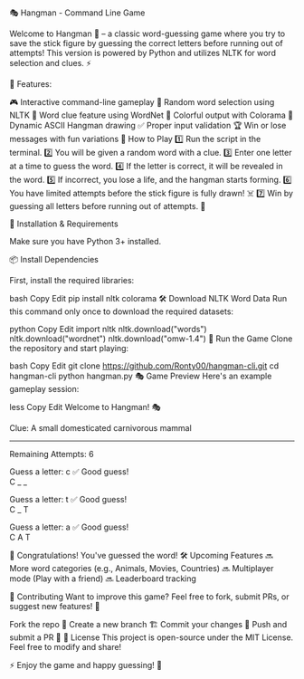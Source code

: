 🎭 Hangman - Command Line Game

Welcome to Hangman 🎉 – a classic word-guessing game where you try to save the stick figure by guessing the correct letters before running out of attempts! This version is powered by Python and utilizes NLTK for word selection and clues. ⚡

🚀 Features:

🎮 Interactive command-line gameplay
📝 Random word selection using NLTK
🔎 Word clue feature using WordNet
🎨 Colorful output with Colorama
📜 Dynamic ASCII Hangman drawing
✅ Proper input validation
🏆 Win or lose messages with fun variations
📜 How to Play
1️⃣ Run the script in the terminal.
2️⃣ You will be given a random word with a clue.
3️⃣ Enter one letter at a time to guess the word.
4️⃣ If the letter is correct, it will be revealed in the word.
5️⃣ If incorrect, you lose a life, and the hangman starts forming.
6️⃣ You have limited attempts before the stick figure is fully drawn! ☠️
7️⃣ Win by guessing all letters before running out of attempts. 🎉


🔧 Installation & Requirements

Make sure you have Python 3+ installed.

📦 Install Dependencies

First, install the required libraries:

bash
Copy
Edit
pip install nltk colorama
🛠️ Download NLTK Word Data
Run this command only once to download the required datasets:

python
Copy
Edit
import nltk
nltk.download("words")
nltk.download("wordnet")
nltk.download("omw-1.4")
🚀 Run the Game
Clone the repository and start playing:

bash
Copy
Edit
git clone https://github.com/Ronty00/hangman-cli.git
cd hangman-cli
python hangman.py
🎭 Game Preview
Here's an example gameplay session:

less
Copy
Edit
Welcome to Hangman! 🎭

Clue: A small domesticated carnivorous mammal

_ _ _

Remaining Attempts: 6

Guess a letter: c
✅ Good guess!  
C _ _

Guess a letter: t
✅ Good guess!  
C _ T

Guess a letter: a
✅ Good guess!  
C A T

🎉 Congratulations! You've guessed the word!
🛠️ Upcoming Features
🔜 More word categories (e.g., Animals, Movies, Countries)
🔜 Multiplayer mode (Play with a friend)
🔜 Leaderboard tracking

🤝 Contributing
Want to improve this game? Feel free to fork, submit PRs, or suggest new features! 🚀

Fork the repo 🍴
Create a new branch 🏗️
Commit your changes 📌
Push and submit a PR 🚀
📜 License
This project is open-source under the MIT License. Feel free to modify and share!

⚡ Enjoy the game and happy guessing! 🎉
